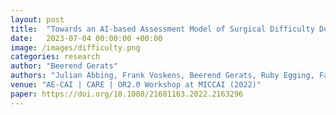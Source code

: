 ```yaml
---
layout: post
title:  "Towards an AI-based Assessment Model of Surgical Difficulty During Early Phase Laparoscopic Cholecystectomy"
date:   2023-07-04 00:00:00 +00:00
image: /images/difficulty.png
categories: research
author: "Beerend Gerats"
authors: "Julian Abbing, Frank Voskens, Beerend Gerats, Ruby Egging, Fausto Milletari, Ivo Broeders"
venue: "AE-CAI | CARE | OR2.0 Workshop at MICCAI (2022)"
paper: https://doi.org/10.1080/21681163.2022.2163296
---
```

